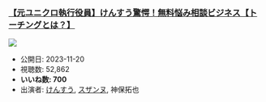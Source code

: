### [【元ユニクロ執行役員】けんすう驚愕！無料悩み相談ビジネス【トーチングとは？】](https://www.youtube.com/watch?v=eP_PrxokPI4)
[![](https://img.youtube.com/vi/eP_PrxokPI4/sddefault.jpg)](https://www.youtube.com/watch?v=eP_PrxokPI4)
-   公開日: 2023-11-20
-   視聴数: 52,862
-   **いいね数: 700**
-   出演者: [けんすう](/rehacq_fan/people/けんすう "wikilink"), [スザンヌ](/rehacq_fan/people/スザンヌ "wikilink"), 神保拓也
